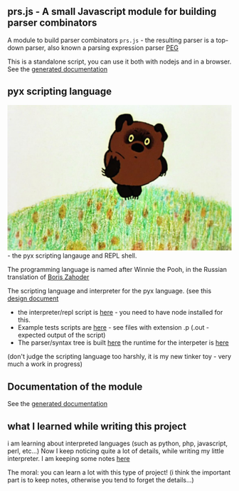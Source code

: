 ## prs.js - A small Javascript module for building parser combinators

A module to build parser combinators ```prs.js``` - the resulting parser is a top-down parser, also known a parsing expression parser [PEG](https://en.wikipedia.org/wiki/Parsing_expression_grammar)

This is a standalone script, you can use it both with nodejs and in a browser.
See the [generated documentation](https://mosermichael.github.io/jscriptparse/out/index.html)

## pyx scripting language

![pux](pux.jpg) - the pyx scripting langauge and REPL shell.

The programming language is named after Winnie the Pooh, in the Russian translation of [Boris Zahoder](https://en.wikipedia.org/wiki/Boris_Zakhoder)


The scripting language and interpreter for the pyx language.  (see this [design document](PUX.md)

- the interpreter/repl script is [here](https://github.com/MoserMichael/jscriptparse/blob/main/pyx) - you need to have node installed for this.
- Example tests scripts are [here](https://github.com/MoserMichael/jscriptparse/tree/main/tests) - see files with extension .p (.out - expected output of the script)
- The parser/syntax tree is built [here](https://github.com/MoserMichael/jscriptparse/blob/main/scripty.js) the runtime for the interpeter is [here](https://github.com/MoserMichael/jscriptparse/blob/main/rt.js) 

(don't judge the scripting language too harshly, it is my new tinker toy - very much a work in progress)
 
## Documentation of the module

See the [generated documentation](https://mosermichael.github.io/jscriptparse/out/index.html)

## what I learned while writing this project

i am learning about interpreted languages (such as python, php, javascript, perl, etc...) 
Now I keep noticing quite a lot of details, while writing my little interpreter. I am keeping some notes [here](https://github.com/MoserMichael/jscriptparse/blob/main/notes/notes.txt)

The moral: you can learn a lot with this type of project! (i think the important part is to keep notes, otherwise you tend to forget the details...)

